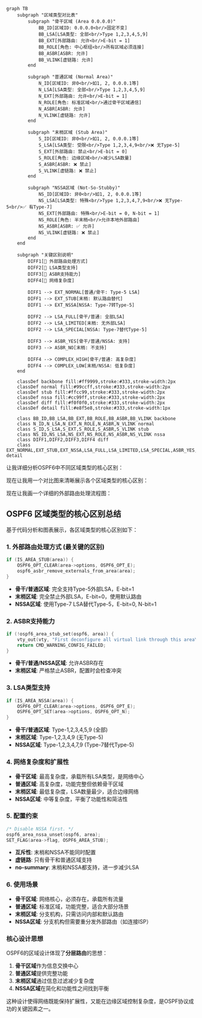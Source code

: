 ```mermaid
graph TB
    subgraph "区域类型对比表"
        subgraph "骨干区域 (Area 0.0.0.0)"
            BB_ID[区域ID: 0.0.0.0<br/>固定不变]
            BB_LSA[LSA类型: 全部<br/>Type 1,2,3,4,5,9]
            BB_EXT[外部路由: 允许<br/>E-bit = 1]
            BB_ROLE[角色: 中心枢纽<br/>所有区域必须连接]
            BB_ASBR[ASBR: 允许]
            BB_VLINK[虚链路: 允许]
        end
        
        subgraph "普通区域 (Normal Area)"
            N_ID[区域ID: 非0<br/>如1, 2, 0.0.0.1等]
            N_LSA[LSA类型: 全部<br/>Type 1,2,3,4,5,9]
            N_EXT[外部路由: 允许<br/>E-bit = 1]
            N_ROLE[角色: 标准区域<br/>通过骨干区域通信]
            N_ASBR[ASBR: 允许]
            N_VLINK[虚链路: 允许]
        end
        
        subgraph "末梢区域 (Stub Area)"
            S_ID[区域ID: 非0<br/>如1, 2, 0.0.0.1等]
            S_LSA[LSA类型: 受限<br/>Type 1,2,3,4,9<br/>❌ 无Type-5]
            S_EXT[外部路由: 禁止<br/>E-bit = 0]
            S_ROLE[角色: 边缘区域<br/>减少LSA数量]
            S_ASBR[ASBR: ❌ 禁止]
            S_VLINK[虚链路: ❌ 禁止]
        end
        
        subgraph "NSSA区域 (Not-So-Stubby)"
            NS_ID[区域ID: 非0<br/>如1, 2, 0.0.0.1等]
            NS_LSA[LSA类型: 特殊<br/>Type 1,2,3,4,7,9<br/>❌ 无Type-5<br/>✅ 有Type-7]
            NS_EXT[外部路由: 特殊<br/>E-bit = 0, N-bit = 1]
            NS_ROLE[角色: 半末梢<br/>允许本地外部路由]
            NS_ASBR[ASBR: ✅ 允许]
            NS_VLINK[虚链路: ❌ 禁止]
        end
    end
    
    subgraph "关键区别说明"
        DIFF1[🔑 外部路由处理方式]
        DIFF2[🔑 LSA类型支持]
        DIFF3[🔑 ASBR支持能力]
        DIFF4[🔑 网络复杂度]
        
        DIFF1 --> EXT_NORMAL[普通/骨干: Type-5 LSA]
        DIFF1 --> EXT_STUB[末梢: 默认路由替代]
        DIFF1 --> EXT_NSSA[NSSA: Type-7转Type-5]
        
        DIFF2 --> LSA_FULL[骨干/普通: 全部LSA]
        DIFF2 --> LSA_LIMITED[末梢: 无外部LSA]
        DIFF2 --> LSA_SPECIAL[NSSA: Type-7替代Type-5]
        
        DIFF3 --> ASBR_YES[骨干/普通/NSSA: 支持]
        DIFF3 --> ASBR_NO[末梢: 不支持]
        
        DIFF4 --> COMPLEX_HIGH[骨干/普通: 高复杂度]
        DIFF4 --> COMPLEX_LOW[末梢/NSSA: 低复杂度]
    end
    
    classDef backbone fill:#ff9999,stroke:#333,stroke-width:2px
    classDef normal fill:#99ccff,stroke:#333,stroke-width:2px
    classDef stub fill:#ffcc99,stroke:#333,stroke-width:2px
    classDef nssa fill:#cc99ff,stroke:#333,stroke-width:2px
    classDef diff fill:#f0f0f0,stroke:#333,stroke-width:2px
    classDef detail fill:#e8f5e8,stroke:#333,stroke-width:1px
    
    class BB_ID,BB_LSA,BB_EXT,BB_ROLE,BB_ASBR,BB_VLINK backbone
    class N_ID,N_LSA,N_EXT,N_ROLE,N_ASBR,N_VLINK normal
    class S_ID,S_LSA,S_EXT,S_ROLE,S_ASBR,S_VLINK stub
    class NS_ID,NS_LSA,NS_EXT,NS_ROLE,NS_ASBR,NS_VLINK nssa
    class DIFF1,DIFF2,DIFF3,DIFF4 diff
    class EXT_NORMAL,EXT_STUB,EXT_NSSA,LSA_FULL,LSA_LIMITED,LSA_SPECIAL,ASBR_YES,ASBR_NO,COMPLEX_HIGH,COMPLEX_LOW detail
```


让我详细分析OSPF6中不同区域类型的核心区别：

现在让我用一个对比图来清晰展示各个区域类型的核心区别：

现在让我画一个详细的外部路由处理流程图：

## OSPF6 区域类型的核心区别总结

基于代码分析和图表展示，各区域类型的核心区别如下：

### 1. **外部路由处理方式** (最关键的区别)

````c path=ospf6d/ospf6_area.c mode=EXCERPT
if (IS_AREA_STUB(area)) {
    OSPF6_OPT_CLEAR(area->options, OSPF6_OPT_E);
    ospf6_asbr_remove_externals_from_area(area);
}
````

- **骨干/普通区域**: 完全支持Type-5外部LSA，E-bit=1
- **末梢区域**: 完全禁止外部LSA，E-bit=0，使用默认路由
- **NSSA区域**: 使用Type-7 LSA替代Type-5，E-bit=0, N-bit=1

### 2. **ASBR支持能力**

````c path=ospf6d/ospf6_area.c mode=EXCERPT
if (!ospf6_area_stub_set(ospf6, area)) {
    vty_out(vty, "First deconfigure all virtual link through this area\n");
    return CMD_WARNING_CONFIG_FAILED;
}
````

- **骨干/普通/NSSA区域**: 允许ASBR存在
- **末梢区域**: 严格禁止ASBR，配置时会检查冲突

### 3. **LSA类型支持**

````c path=ospf6d/ospf6_nssa.c mode=EXCERPT
if (IS_AREA_NSSA(area)) {
    OSPF6_OPT_CLEAR(area->options, OSPF6_OPT_E);
    OSPF6_OPT_SET(area->options, OSPF6_OPT_N);
}
````

- **骨干/普通区域**: Type-1,2,3,4,5,9 (全部)
- **末梢区域**: Type-1,2,3,4,9 (无Type-5)
- **NSSA区域**: Type-1,2,3,4,7,9 (Type-7替代Type-5)

### 4. **网络复杂度和扩展性**

- **骨干区域**: 最高复杂度，承载所有LSA类型，是网络中心
- **普通区域**: 高复杂度，功能完整但依赖骨干区域
- **末梢区域**: 最低复杂度，LSA数量最少，适合边缘网络
- **NSSA区域**: 中等复杂度，平衡了功能性和简洁性

### 5. **配置约束**

````c path=ospf6d/ospf6_area.c mode=EXCERPT
/* Disable NSSA first. */
ospf6_area_nssa_unset(ospf6, area);
SET_FLAG(area->flag, OSPF6_AREA_STUB);
````

- **互斥性**: 末梢和NSSA不能同时配置
- **虚链路**: 只有骨干和普通区域支持
- **no-summary**: 末梢和NSSA都支持，进一步减少LSA

### 6. **使用场景**

- **骨干区域**: 网络核心，必须存在，承载所有流量
- **普通区域**: 标准区域，功能完整，适合大部分场景
- **末梢区域**: 分支机构，只需访问内部和默认路由
- **NSSA区域**: 分支机构但需要重分发外部路由（如连接ISP）

### 核心设计思想

OSPF6的区域设计体现了**分层路由**的思想：
1. **骨干区域**作为信息交换中心
2. **普通区域**提供完整功能
3. **末梢区域**通过信息过滤减少复杂度
4. **NSSA区域**在简化和功能性之间找到平衡

这种设计使得网络既能保持扩展性，又能在边缘区域控制复杂度，是OSPF协议成功的关键因素之一。
